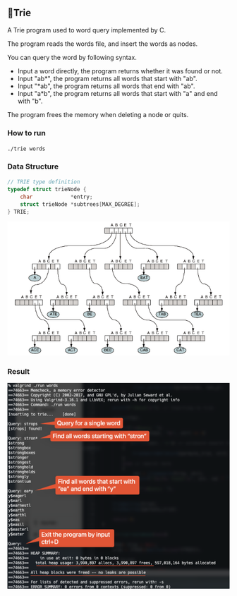 ## 📕Trie

A Trie program used to word query implemented by C.

The program reads the words file, and insert the words as nodes.

You can query the word by following syntax.

* Input a word directly, the program returns whether it was found or not.
* Input "ab*", the program returns all words that start with "ab".
* Input "*ab", the program returns all words that end with "ab".
* Input "a*b", the program returns all words that start with "a" and end with "b".

The program frees the memory when deleting a node or quits.

### How to run

`./trie words`

### Data Structure

```c++
// TRIE type definition
typedef struct trieNode {
    char            *entry;
    struct trieNode *subtrees[MAX_DEGREE];
} TRIE;
```

<img src="./img/tire_structure.png" alt="structure" width="600" />

### Result

<img src="./img/result.png" alt="result" width="600" />

